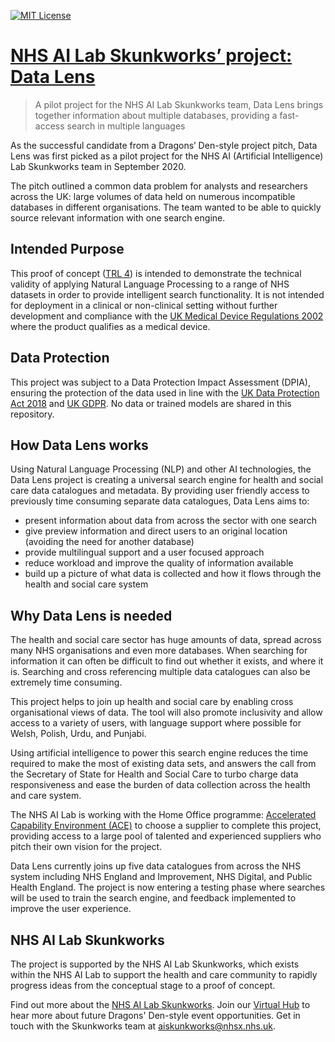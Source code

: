 [![MIT License](https://img.shields.io/badge/License-MIT-lightgray.svg)](LICENSE)

# [NHS AI Lab Skunkworks’ project: Data Lens](https://www.nhsx.nhs.uk/ai-lab/explore-all-resources/develop-ai/data-lens-a-fast-access-data-search-in-multiple-languages/)

> A pilot project for the NHS AI Lab Skunkworks team, Data Lens brings together information about multiple databases, providing a fast-access search in multiple languages

As the successful candidate from a Dragons’ Den-style project pitch, Data Lens was first picked as a pilot project for the NHS AI (Artificial Intelligence) Lab Skunkworks team in September 2020.

The pitch outlined a common data problem for analysts and researchers across the UK: large volumes of data held on numerous incompatible databases in different organisations. The team wanted to be able to quickly source relevant information with one search engine.

## Intended Purpose

This proof of concept ([TRL 4](https://en.wikipedia.org/wiki/Technology_readiness_level)) is intended to demonstrate the technical validity of applying Natural Language Processing to a range of NHS datasets in order to provide intelligent search functionality. It is not intended for deployment in a clinical or non-clinical setting without further development and compliance with the [UK Medical Device Regulations 2002](https://www.legislation.gov.uk/uksi/2002/618/contents/made) where the product qualifies as a medical device.

## Data Protection

This project was subject to a Data Protection Impact Assessment (DPIA), ensuring the protection of the data used in line with the [UK Data Protection Act 2018](https://www.legislation.gov.uk/ukpga/2018/12/contents/enacted) and [UK GDPR](https://ico.org.uk/for-organisations/dp-at-the-end-of-the-transition-period/data-protection-and-the-eu-in-detail/the-uk-gdpr/). No data or trained models are shared in this repository.

## How Data Lens works
Using Natural Language Processing (NLP) and other AI technologies, the Data Lens project is creating a universal search engine for health and social care data catalogues and metadata. By providing user friendly access to previously time consuming separate data catalogues, Data Lens aims to:

- present information about data from across the sector with one search
- give preview information and direct users to an original location (avoiding the need for another database)
- provide multilingual support and a user focused approach
- reduce workload and improve the quality of information available
- build up a picture of what data is collected and how it flows through the health and social care system

## Why Data Lens is needed
The health and social care sector has huge amounts of data, spread across many NHS organisations and even more databases. When searching for information it can often be difficult to find out whether it exists, and where it is. Searching and cross referencing multiple data catalogues can also be extremely time consuming. 

This project helps to join up health and social care by enabling cross organisational views of data. The tool will also promote inclusivity and allow access to a variety of users, with language support where possible for Welsh, Polish, Urdu, and Punjabi.

Using artificial intelligence to power this search engine reduces the time required to make the most of existing data sets, and answers the call from the Secretary of State for Health and Social Care to turbo charge data responsiveness and ease the burden of data collection across the health and care system.

The NHS AI Lab is working with the Home Office programme: [Accelerated Capability Environment (ACE)](https://www.gov.uk/government/groups/accelerated-capability-environment-ace) to choose a supplier to complete this project, providing access to a large pool of talented and experienced suppliers who pitch their own vision for the project.

Data Lens currently joins up five data catalogues from across the NHS system including NHS England and Improvement, NHS Digital, and Public Health England. The project is now entering a testing phase where searches will be used to train the search engine, and feedback implemented to improve the user experience.

## NHS AI Lab Skunkworks
The project is supported by the NHS AI Lab Skunkworks, which exists within the NHS AI Lab to support the health and care community to rapidly progress ideas from the conceptual stage to a proof of concept.

Find out more about the [NHS AI Lab Skunkworks](https://www.nhsx.nhs.uk/ai-lab/ai-lab-programmes/skunkworks/).
Join our [Virtual Hub](https://future.nhs.uk/connect.ti/system/text/register) to hear more about future Dragons' Den-style event opportunities.
Get in touch with the Skunkworks team at [aiskunkworks@nhsx.nhs.uk](aiskunkworks@nhsx.nhs.uk).
